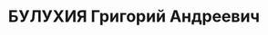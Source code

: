 ---
title: БУЛУХИЯ Григорий Андреевич
description: 'Род. в 1907, Потийский район, г. Поти, грузин. Род занятий: до ареста
  начальник коммерческой группы Потийского порта.

  Осужден Тройкой при НКВД ГССР 13.12.1937. Мера наказания: расстрел с конфискацией
  личного имущества'
---